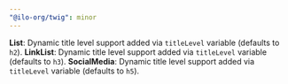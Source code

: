 ```yaml
---
"@ilo-org/twig": minor
---
```


**List**: Dynamic title level support added via `titleLevel` variable (defaults to `h2`).
**LinkList**: Dynamic title level support added via `titleLevel` variable (defaults to `h3`).
**SocialMedia**: Dynamic title level support added via `titleLevel` variable (defaults to `h5`).

